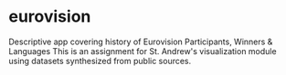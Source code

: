 # eurovision
Descriptive app covering history of Eurovision Participants, Winners &amp; Languages
This is an assignment for St. Andrew's visualization module using datasets synthesized from public sources.

